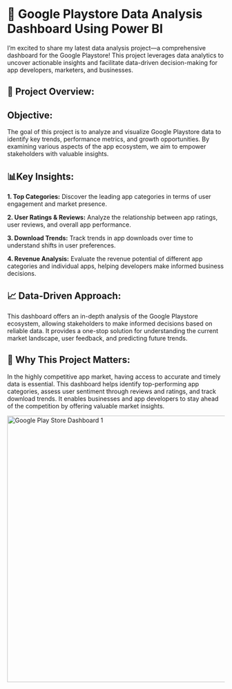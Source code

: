# 🚀 Google Playstore Data Analysis Dashboard Using Power BI

I’m excited to share my latest data analysis project—a comprehensive dashboard for the Google Playstore! This project leverages data analytics to uncover actionable insights and facilitate data-driven decision-making for app developers, marketers, and businesses.

## 📝 Project Overview:

## Objective:
The goal of this project is to analyze and visualize Google Playstore data to identify key trends, performance metrics, and growth opportunities. By examining various aspects of the app ecosystem, we aim to empower stakeholders with valuable insights.

## 📊Key Insights:

**1. Top Categories:** Discover the leading app categories in terms of user engagement and market presence.

**2. User Ratings & Reviews:** Analyze the relationship between app ratings, user reviews, and overall app performance.

**3. Download Trends:** Track trends in app downloads over time to understand shifts in user preferences.

**4. Revenue Analysis:** Evaluate the revenue potential of different app categories and individual apps, helping developers make informed business decisions.

## 📈 Data-Driven Approach:

This dashboard offers an in-depth analysis of the Google Playstore ecosystem, allowing stakeholders to make informed decisions based on reliable data. It provides a one-stop solution for understanding the current market landscape, user feedback, and predicting future trends.

## 🔑 Why This Project Matters:

In the highly competitive app market, having access to accurate and timely data is essential. This dashboard helps identify top-performing app categories, assess user sentiment through reviews and ratings, and track download trends. It enables businesses and app developers to stay ahead of the competition by offering valuable market insights.


<img width="617" alt="Google Play Store Dashboard 1" src="https://github.com/user-attachments/assets/b9ad49b6-fc03-4f08-8ba9-efb8973d1a9f">

